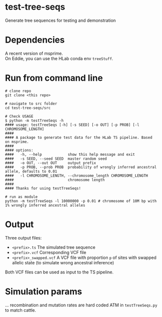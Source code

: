 # test-tree-seqs
Generate tree sequences for testing and demonstration

# Dependencies
A recent version of msprime.  
On Eddie, you can use the HLab conda env `treeStuff`.

# Run from command line
```
# clone repo
git clone <this repo>

# navigate to src folder
cd test-tree-seqs/src

# Check USAGE
$ python -m testTreeSeqs -h
#### usage: testTreeSeqs [-h] [-s SEED] [-o OUT] [-p PROB] [-l CHROMOSOME_LENGTH]
#### 
#### A package to generate test data for the HLab TS pipeline. Based on msprime.
#### 
#### options:
####   -h, --help            show this help message and exit
####   -s SEED, --seed SEED  master random seed
####   -o OUT, --out OUT     output prefix
####   -p PROB, --prob PROB  probability of wrongly inferred ancestral allele, defaults to 0.01
####   -l CHROMOSOME_LENGTH, --chromosome_length CHROMOSOME_LENGTH
####                         chromosome length
#### 
#### Thanks for using testTreeSeqs!

# run as module
python -m testTreeSeqs -l 10000000 -p 0.01 # chromosome of 10M bp with 1% wrongly inferred ancestral alleles
```

# Output
Three output files:
* `<prefix>.ts` The simulated tree sequence
* `<prefix>.vcf` Corresponding VCF file
* `<prefix>_swapped.vcf`  A VCF file with proportion `p` of sites with swapped allelic state (to simulate wrong ancestral inference)  

Both VCF files can be used as input to the TS pipeline.

# Simulation params
... recombination and mutation rates are hard coded ATM in `testTreeSeqs.py` to match cattle.